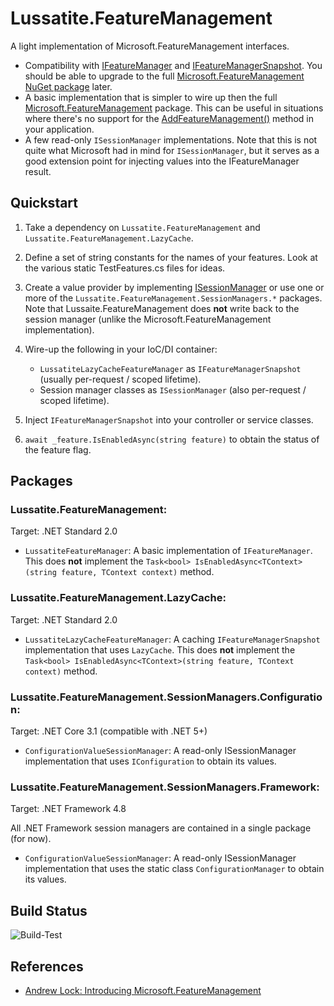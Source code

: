 # Lussatite.FeatureManagement

A light implementation of Microsoft.FeatureManagement interfaces.

- Compatibility with [IFeatureManager](https://docs.microsoft.com/en-us/dotnet/api/microsoft.featuremanagement.ifeaturemanager) and [IFeatureManagerSnapshot](https://docs.microsoft.com/en-us/dotnet/api/microsoft.featuremanagement.ifeaturemanagersnapshot).  You should be able to upgrade to the full [Microsoft.FeatureManagement NuGet package](https://www.nuget.org/packages/Microsoft.FeatureManagement/) later.
- A basic implementation that is simpler to wire up then the full [Microsoft.FeatureManagement](https://github.com/microsoft/FeatureManagement-Dotnet) package.  This can be useful in situations where there's no support for the [AddFeatureManagement()](https://docs.microsoft.com/en-us/dotnet/api/microsoft.featuremanagement.servicecollectionextensions.addfeaturemanagement) method in your application.
- A few read-only `ISessionManager` implementations.  Note that this is not quite what Microsoft had in mind for `ISessionManager`, but it serves as a good extension point for injecting values into the IFeatureManager result.

## Quickstart

1. Take a dependency on `Lussatite.FeatureManagement` and `Lussatite.FeatureManagement.LazyCache`.

2. Define a set of string constants for the names of your features.  Look at the various static TestFeatures.cs files for ideas.

3. Create a value provider by implementing [ISessionManager](https://docs.microsoft.com/en-us/dotnet/api/microsoft.featuremanagement.isessionmanager) or use one or more of the `Lussatite.FeatureManagement.SessionManagers.*` packages.  Note that Lussaite.FeatureManagement does **not** write back to the session manager (unlike the Microsoft.FeatureManagement implementation).

4. Wire-up the following in your IoC/DI container:

    - `LussatiteLazyCacheFeatureManager` as `IFeatureManagerSnapshot` (usually per-request / scoped lifetime).
    - Session manager classes as `ISessionManager` (also per-request / scoped lifetime).

5. Inject `IFeatureManagerSnapshot` into your controller or service classes.

6. `await _feature.IsEnabledAsync(string feature)` to obtain the status of the feature flag.

## Packages

### Lussatite.FeatureManagement:

Target: .NET Standard 2.0

- `LussatiteFeatureManager`: A basic implementation of `IFeatureManager`. This does **not** implement the `Task<bool> IsEnabledAsync<TContext>(string feature, TContext context)` method.

### Lussatite.FeatureManagement.LazyCache:

Target: .NET Standard 2.0

- `LussatiteLazyCacheFeatureManager`: A caching `IFeatureManagerSnapshot` implementation that uses `LazyCache`.  This does **not** implement the `Task<bool> IsEnabledAsync<TContext>(string feature, TContext context)` method.

### Lussatite.FeatureManagement.SessionManagers.Configuration:

Target: .NET Core 3.1 (compatible with .NET 5+)

- `ConfigurationValueSessionManager`: A read-only ISessionManager implementation that uses `IConfiguration` to obtain its values.

### Lussatite.FeatureManagement.SessionManagers.Framework:

Target: .NET Framework 4.8

All .NET Framework session managers are contained in a single package (for now).

- `ConfigurationValueSessionManager`: A read-only ISessionManager implementation that uses the static class `ConfigurationManager` to obtain its values.

## Build Status

![Build-Test](https://github.com/tgharold/Lussatite.FeatureManagement/actions/workflows/dotnet.yml/badge.svg)

## References

- [Andrew Lock: Introducing Microsoft.FeatureManagement](https://andrewlock.net/introducing-the-microsoft-featuremanagement-library-adding-feature-flags-to-an-asp-net-core-app-part-1/)
